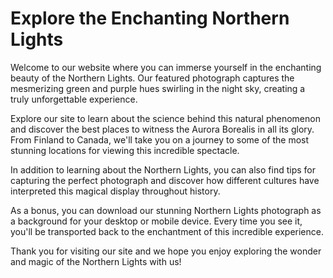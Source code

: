 <!--font:Poppins-->

# Explore the Enchanting Northern Lights

Welcome to our website where you can immerse yourself in the enchanting beauty of the Northern Lights. Our featured photograph captures the mesmerizing green and purple hues swirling in the night sky, creating a truly unforgettable experience.

Explore our site to learn about the science behind this natural phenomenon and discover the best places to witness the Aurora Borealis in all its glory. From Finland to Canada, we'll take you on a journey to some of the most stunning locations for viewing this incredible spectacle.

In addition to learning about the Northern Lights, you can also find tips for capturing the perfect photograph and discover how different cultures have interpreted this magical display throughout history.

As a bonus, you can download our stunning Northern Lights photograph as a background for your desktop or mobile device. Every time you see it, you'll be transported back to the enchantment of this incredible experience.

Thank you for visiting our site and we hope you enjoy exploring the wonder and magic of the Northern Lights with us!

<!--

Write me markdown content of website with wallpaper:

"A photograph of the Northern Lights, with the green and purple hues swirling in the night sky."

The header of the page should not be copy of the text but rather a real content of the website which is using this wallpaper.


---


# Aurora Borealis Wallpaper

Welcome to our website featuring a stunning photograph of the Northern Lights. The green and purple hues swirling in the night sky create a mesmerizing display that is truly breathtaking.

Feel free to download this wallpaper for your desktop or mobile device and enjoy the beauty of the Aurora Borealis every day. Don't forget to share it with your friends and family so they can experience the wonder of this natural phenomenon too.

Thank you for visiting our site and we hope you enjoy this stunning wallpaper!


---


Heading should not include word "wallpaper". The website should not be about the wallpaper itself, wallpaper is just a related background, rewrite whole content.


---


# Experience the Magic of the Northern Lights

Welcome to our website where you can immerse yourself in the beauty of the Northern Lights. Our featured photograph captures the green and purple hues swirling in the night sky, creating a mesmerizing display that is truly unforgettable.

Explore our site to learn more about the Aurora Borealis, including the science behind this natural phenomenon and the best places to see it in person. You can also find tips for photographing the Northern Lights and discover how different cultures have interpreted this awe-inspiring spectacle throughout history.

As a bonus, you can download our stunning Northern Lights photograph as a background for your desktop or mobile device. Every time you see it, you'll be transported back to the magic of this incredible experience.

Thank you for visiting our site and we hope you enjoy exploring the wonder of the Northern Lights with us!


---


Heading is too long, rewrite whole content.


---


# Discover the Beauty and Wonder of the Northern Lights

Welcome to our website where you can explore the breathtaking beauty of the Northern Lights. Our featured photograph captures the awe-inspiring green and purple hues swirling in the night sky, creating a mesmerizing display that is truly unforgettable.

Discover the science behind this natural phenomenon and learn about the best places to see it in person. From Iceland to Norway, we'll take you on a journey to some of the most stunning locations for viewing the Aurora Borealis.

In addition to learning about the Northern Lights, you can also find tips for photographing this incredible spectacle and discover how different cultures have interpreted its magic throughout history.

As a bonus, you can download our stunning Northern Lights photograph as a background for your desktop or mobile device. Every time you see it, you'll be transported back to the wonder of this incredible experience.

Thank you for visiting our site and we hope you enjoy discovering the beauty and wonder of the Northern Lights with us!


---


Heading is too long, rewrite whole content.


---


# Explore the Enchanting Northern Lights

Welcome to our website where you can immerse yourself in the enchanting beauty of the Northern Lights. Our featured photograph captures the mesmerizing green and purple hues swirling in the night sky, creating a truly unforgettable experience.

Explore our site to learn about the science behind this natural phenomenon and discover the best places to witness the Aurora Borealis in all its glory. From Finland to Canada, we'll take you on a journey to some of the most stunning locations for viewing this incredible spectacle.

In addition to learning about the Northern Lights, you can also find tips for capturing the perfect photograph and discover how different cultures have interpreted this magical display throughout history.

As a bonus, you can download our stunning Northern Lights photograph as a background for your desktop or mobile device. Every time you see it, you'll be transported back to the enchantment of this incredible experience.

Thank you for visiting our site and we hope you enjoy exploring the wonder and magic of the Northern Lights with us!


---


Write me a Google font which is best fitting for the website.

Pick from the list:
- Great Vibes
- Raleway
- Exo 2
- Inter
- Montserrat
- Poppins
- Lato
- Dancing Script
- Playfair Display
- Alegreya
- Open Sans
- Futura
- IBM Plex Sans
- Orbitron
- Barlow Condensed
- Lobster
- Roboto


Write just the font name nothing else.


---


Poppins

-->
